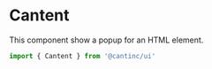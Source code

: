 # Cantent

This component show a popup for an HTML element.

```typescript
import { Cantent } from '@cantinc/ui'
```
